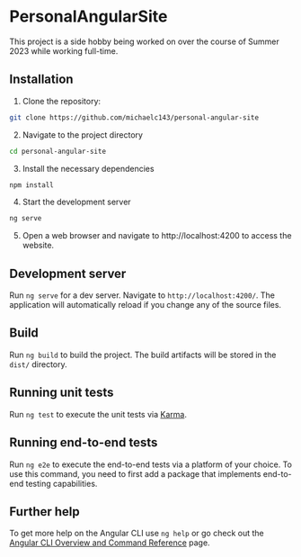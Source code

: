 # PersonalAngularSite

This project is a side hobby being worked on over the course of Summer 2023 while working full-time.

## Installation

1. Clone the repository: 
```bash
git clone https://github.com/michaelc143/personal-angular-site
```
2. Navigate to the project directory
```bash
cd personal-angular-site
```
3. Install the necessary dependencies
```bash
npm install
```
4. Start the development server
```bash
ng serve
```
5. Open a web browser and navigate to http://localhost:4200 to access the website.

## Development server

Run `ng serve` for a dev server. Navigate to `http://localhost:4200/`. The application will automatically reload if you change any of the source files.

## Build

Run `ng build` to build the project. The build artifacts will be stored in the `dist/` directory.

## Running unit tests

Run `ng test` to execute the unit tests via [Karma](https://karma-runner.github.io).

## Running end-to-end tests

Run `ng e2e` to execute the end-to-end tests via a platform of your choice. To use this command, you need to first add a package that implements end-to-end testing capabilities.

## Further help

To get more help on the Angular CLI use `ng help` or go check out the [Angular CLI Overview and Command Reference](https://angular.io/cli) page.
